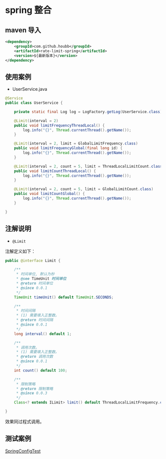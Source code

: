 # spring 整合

## maven 导入

```xml
<dependency>
    <groupId>com.github.houbb</groupId>
    <artifactId>rate-limit-spring</artifactId>
    <version>${最新版本}</version>
</dependency>
```

## 使用案例

- UserService.java

```java
@Service
public class UserService {

    private static final Log log = LogFactory.getLog(UserService.class);

    @Limit(interval = 2)
    public void limitFrequencyThreadLocal() {
        log.info("{}", Thread.currentThread().getName());
    }

    @Limit(interval = 2, limit = GlobalLimitFrequency.class)
    public void limitFrequencyGlobal(final long id) {
        log.info("{}", Thread.currentThread().getName());
    }

    @Limit(interval = 2, count = 5, limit = ThreadLocalLimitCount.class)
    public void limitCountThreadLocal() {
        log.info("{}", Thread.currentThread().getName());
    }

    @Limit(interval = 2, count = 5, limit = GlobalLimitCount.class)
    public void limitCountGlobal() {
        log.info("{}", Thread.currentThread().getName());
    }

}
```

## 注解说明 

- `@Limit`

注解定义如下：

```java
public @interface Limit {

    /**
     * 时间单位, 默认为秒
     * @see TimeUnit 时间单位
     * @return 时间单位
     * @since 0.0.1
     */
    TimeUnit timeUnit() default TimeUnit.SECONDS;

    /**
     * 时间间隔
     * (1) 需要填入正整数。
     * @return 时间间隔
     * @since 0.0.1
     */
    long interval() default 1;

    /**
     * 调用次数。
     * (1) 需要填入正整数。
     * @return 调用次数
     * @since 0.0.1
     */
    int count() default 100;

    /**
     * 限制策略
     * @return 限制策略
     * @since 0.0.3
     */
    Class<? extends ILimit> limit() default ThreadLocalLimitFrequency.class;

}
```

效果同过程式调用。

## 测试案例

[SpringConfigTest](https://github.com/houbb/rate-limit/blob/master/rate-limit-test/src/test/java/com/github/houbb/rate/limit/test/spring/SpringConfigTest.java)